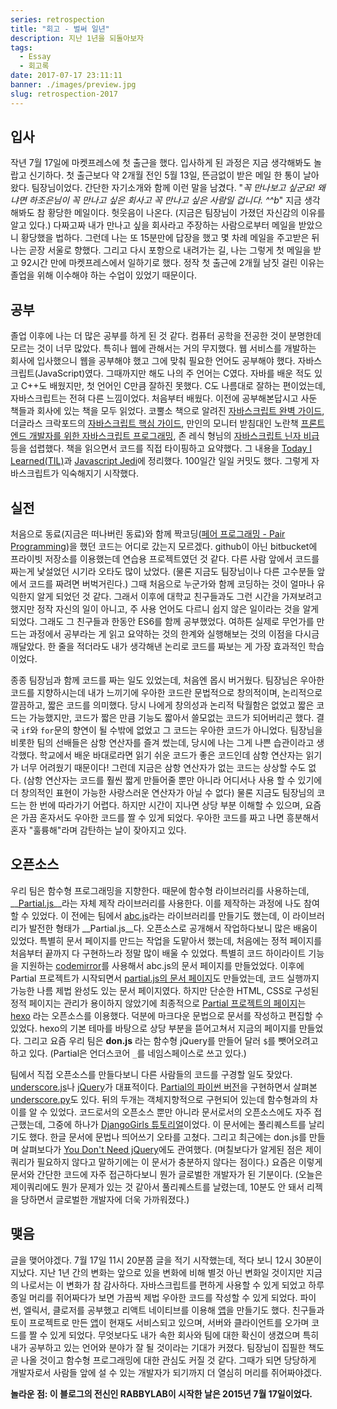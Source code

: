 ```yaml
---
series: retrospection
title: "회고 - 벌써 일년"
description: 지난 1년을 되돌아보자
tags:
  - Essay
  - 회고록
date: 2017-07-17 23:11:11
banner: ./images/preview.jpg
slug: retrospection-2017
---
```


## 입사
작년 7월 17일에 마켓프레스에 첫 출근을 했다. 입사하게 된 과정은 지금 생각해봐도 놀랍고 신기하다. 첫 출근보다 약 2개월 전인 5월 13일, 뜬금없이 받은 메일 한 통이 날아왔다. 팀장님이었다. 간단한 자기소개와 함께 이런 말을 남겼다. "_꼭 만나보고 싶군요! 왜냐면 하조은님이 꼭 만나고 싶은 회사고 꼭 만나고 싶은 사람일 겁니다. ^^b_" 지금 생각해봐도 참 황당한 메일이다. 헛웃음이 나온다. (지금은 팀장님이 가졌던 자신감의 이유를 알고 있다.) 다짜고짜 내가 만나고 싶을 회사라고 주장하는 사람으로부터 메일을 받았으니 황당했을 법하다. 그런데 나는 또 15분만에 답장을 했고 몇 차례 메일을 주고받은 뒤 나는 곧장 서울로 향했다. 그리고 다시 포항으로 내려가는 길, 나는 그렇게 첫 메일을 받고 92시간 만에 마켓프레스에서 일하기로 했다. 정작 첫 출근에 2개월 남짓 걸린 이유는 졸업을 위해 이수해야 하는 수업이 있었기 때문이다.

## 공부
졸업 이후에 나는 더 많은 공부를 하게 된 것 같다. 컴퓨터 공학을 전공한 것이 분명한데 모르는 것이 너무 많았다. 특히나 웹에 관해서는 거의 무지했다. 웹 서비스를 개발하는 회사에 입사했으니 웹을 공부해야 했고 그에 맞춰 필요한 언어도 공부해야 했다. 자바스크립트(JavaScript)였다. 그때까지만 해도 나의 주 언어는 C였다. 자바를 배운 적도 있고 C++도 배웠지만, 첫 언어인 C만큼 잘하진 못했다. C도 나름대로 잘하는 편이었는데, 자바스크립트는 전혀 다른 느낌이었다. 처음부터 배웠다. 이전에 공부해본답시고 사둔 책들과 회사에 있는 책을 모두 읽었다. 코뿔소 책으로 알려진 [자바스크립트 완벽 가이드](http://book.naver.com/bookdb/book_detail.nhn?bid=4561033), 더글라스 크락포드의 [자바스크립트 핵심 가이드](http://book.naver.com/bookdb/book_detail.nhn?bid=4774270), 만인의 모니터 받침대인 노란책 [프론트엔드 개발자를 위한 자바스크립트 프로그래밍](http://book.naver.com/bookdb/book_detail.nhn?bid=7204207), 존 레식 형님의 [자바스크립트 닌자 비급](http://book.naver.com/bookdb/book_detail.nhn?bid=7466145) 등을 섭렵했다. 책을 읽으면서 코드를 직접 타이핑하고 요약했다. 그 내용을 [Today I Learned(TIL)](https://github.com/hajoeun/TIL)과 [Javascript Jedi](https://github.com/hajoeun/javascript-jedi)에 정리했다. 100일간 일일 커밋도 했다. 그렇게 자바스크립트가 익숙해지기 시작했다.

## 실전
처음으로 동료(지금은 떠나버린 동료)와 함께 짝코딩([페어 프로그래밍 - Pair Programming](https://en.wikipedia.org/wiki/Pair_programming))을 했던 코드는 어디로 갔는지 모르겠다. github이 아닌 bitbucket에 프라이빗 저장소를 이용했는데 연습용 프로젝트였던 것 같다. 다른 사람 앞에서 코드를 짜는게 낯설었던 시기라 오타도 많이 났었다. (물론 지금도 팀장님이나 다른 고수분들 앞에서 코드를 짜려면 버벅거린다.) 그때 처음으로 누군가와 함께 코딩하는 것이 얼마나 유익한지 알게 되었던 것 같다. 그래서 이후에 대학교 친구들과도 그런 시간을 가져보려고 했지만 정작 자신의 일이 아니고, 주 사용 언어도 다르니 쉽지 않은 일이라는 것을 알게 되었다. 그래도 그 친구들과 한동안 ES6를 함께 공부했었다. 여하튼 실제로 무언가를 만드는 과정에서 공부라는 게 읽고 요약하는 것의 한계와 실행해보는 것의 이점을 다시금 깨달았다. 한 줄을 적더라도 내가 생각해낸 논리로 코드를 짜보는 게 가장 효과적인 학습이었다.

종종 팀장님과 함께 코드를 짜는 일도 있었는데, 처음엔 몹시 버거웠다. 팀장님은 우아한 코드를 지향하시는데 내가 느끼기에 우아한 코드란 문법적으로 창의적이며, 논리적으로 깔끔하고, 짧은 코드를 의미했다. 당시 나에게 창의성과 논리적 탁월함은 없었고 짧은 코드는 가능했지만, 코드가 짧은 만큼 기능도 짧아서 쓸모없는 코드가 되어버리곤 했다. 결국 `if`와 `for`문의 향연이 될 수밖에 없었고 그 코드는 우아한 코드가 아니었다. 팀장님을 비롯한 팀의 선배들은 삼항 연산자를 즐겨 썼는데, 당시에 나는 그게 나쁜 습관이라고 생각했다. 학교에서 배운 바대로라면 읽기 쉬운 코드가 좋은 코드인데 삼항 연산자는 읽기가 너무 어려웠기 때문이다! 그런데 지금은 삼항 연산자가 없는 코드는 상상할 수도 없다. (삼항 연산자는 코드를 훨씬 짧게 만들어줄 뿐만 아니라 어디서나 사용 할 수 있기에 더 창의적인 표현이 가능한 사랑스러운 연산자가 아닐 수 없다) 물론 지금도 팀장님의 코드는 한 번에 따라가기 어렵다. 하지만 시간이 지나면 상당 부분 이해할 수 있으며, 요즘은 가끔 혼자서도 우아한 코드를 짤 수 있게 되었다. 우아한 코드를 짜고 나면 흥분해서 혼자 "훌륭해"라며 감탄하는 날이 잦아지고 있다.

## 오픈소스
우리 팀은 함수형 프로그래밍을 지향한다. 때문에 함수형 라이브러리를 사용하는데, __[Partial.js](https://github.com/marpple/partial.js)__라는 자체 제작 라이브러리를 사용한다. 이를 제작하는 과정에 나도 참여할 수 있었다. 이 전에는 팀에서 [abc.js](https://github.com/hajoeun/abc-functional-javascript)라는 라이브러리를 만들기도 했는데, 이 라이브러리가 발전한 형태가 __Partial.js__다. 오픈소스로 공개해서 작업하다보니 많은 배움이 있었다. 특별히 문서 페이지를 만드는 작업을 도맡아서 했는데, 처음에는 정적 페이지를 처음부터 끝까지 다 구현하느라 정말 많이 배울 수 있었다. 특별히 코드 하이라이트 기능을 지원하는 [codemirror](https://codemirror.net/)를 사용해서 abc.js의 문서 페이지를 만들었었다. 이후에 Partial 프로젝트가 시작되면서 [partial.js의 문서 페이지](https://marpple.github.io/partial.js/docs/)도 만들었는데, 코드 실행까지 가능한 나름 제법 완성도 있는 문서 페이지였다. 하지만 단순한 HTML, CSS로 구성된 정적 페이지는 관리가 용이하지 않았기에 최종적으로 [Partial 프로젝트의 페이지](https://marpple.github.io/partial.js/)는 [hexo](https://hexo.io/) 라는 오픈소스를 이용했다. 덕분에 마크다운 문법으로 문서를 작성하고 편집할 수 있었다. hexo의 기본 테마를 바탕으로 상당 부분을 뜯어고쳐서 지금의 페이지를 만들었다. 그리고 요즘 우리 팀은 __don.js__ 라는 함수형 jQuery를 만들어 달러 `$`를 뺏어오려고 하고 있다. (Partial은 언더스코어 `_`를 네임스페이스로 쓰고 있다.)

팀에서 직접 오픈소스를 만들다보니 다른 사람들의 코드를 구경할 일도 잦았다. [underscore.js](http://underscorejs.org/)나 [jQuery](http://jquery.com/)가 대표적이다. [Partial의 파이썬 버전](https://github.com/marpple/partial.py)을 구현하면서 살펴본 [underscore.py](https://github.com/serkanyersen/underscore.py)도 있다. 뒤의 두개는 객체지향적으로 구현되어 있는데 함수형과의 차이를 알 수 있었다. 코드로서의 오픈소스 뿐만 아니라 문서로서의 오픈소스에도 자주 접근했는데, 그중에 하나가 [DjangoGirls 튜토리얼](https://github.com/DjangoGirls/tutorial)이었다. 이 문서에는 풀리퀘스트를 날리기도 했다. 한글 문서에 문법나 띄어쓰기 오타를 고쳤다. 그리고 최근에는 don.js를 만들며 살펴보다가 [You Don't Need jQuery](https://github.com/oneuijs/You-Dont-Need-jQuery)에도 관여했다. (며칠보다가 알게된 점은 제이쿼리가 필요하지 않다고 말하기에는 이 문서가 충분하지 않다는 점이다.) 요즘은 이렇게 문서와 간단한 코드에 자주 접근하다보니 뭔가 글로벌한 개발자가 된 기분이다. (오늘은 제이쿼리에도 뭔가 문제가 있는 것 같아서 풀리퀘스트를 날렸는데, 10분도 안 돼서 리젝을 당하면서 글로벌한 개발자에 더욱 가까워졌다.)

## 맺음
글을 맺어야겠다. 7월 17일 11시 20분쯤 글을 적기 시작했는데, 적다 보니 12시 30분이 지났다. 지난 1년 간의 변화는 앞으로 있을 변화에 비해 별것 아닌 변화일 것이지만 지금의 나로서는 이 변화가 참 감사하다. 자바스크립트를 편하게 사용할 수 있게 되었고 하루종일 머리를 쥐어짜다가 보면 가끔씩 제법 우아한 코드를 작성할 수 있게 되었다. 파이썬, 엘릭서, 클로저를 공부했고 리액트 네이티브를 이용해 [앱](https://itunes.apple.com/kr/app/%EB%A7%88%ED%94%8C/id1196659118?mt=8)을 만들기도 했다. 친구들과 토이 프로젝트로 만든 [앱](https://itunes.apple.com/us/app/%EC%8B%9C%EC%9D%8C/id1209933766?mt=8)이 현재도 서비스되고 있으며, 서버와 클라이언트를 오가며 코드를 짤 수 있게 되었다. 무엇보다도 내가 속한 회사와 팀에 대한 확신이 생겼으며 특히 내가 공부하고 있는 언어와 분야가 잘 될 것이라는 기대가 커졌다. 팀장님이 집필한 책도 곧 나올 것이고 함수형 프로그래밍에 대한 관심도 커질 것 같다. 그때가 되면 당당하게 개발자로서 사람들 앞에 설 수 있는 개발자가 되기까지 더 열심히 머리를 쥐어짜야겠다.

__놀라운 점: 이 블로그의 전신인 RABBYLAB이 시작한 날은 2015년 7월 17일이었다.__
